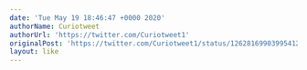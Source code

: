 ```yaml
---
date: 'Tue May 19 18:46:47 +0000 2020'
authorName: Curiotweet
authorUrl: 'https://twitter.com/Curiotweet1'
originalPost: 'https://twitter.com/Curiotweet1/status/1262816990399541254'
layout: like
---
```

